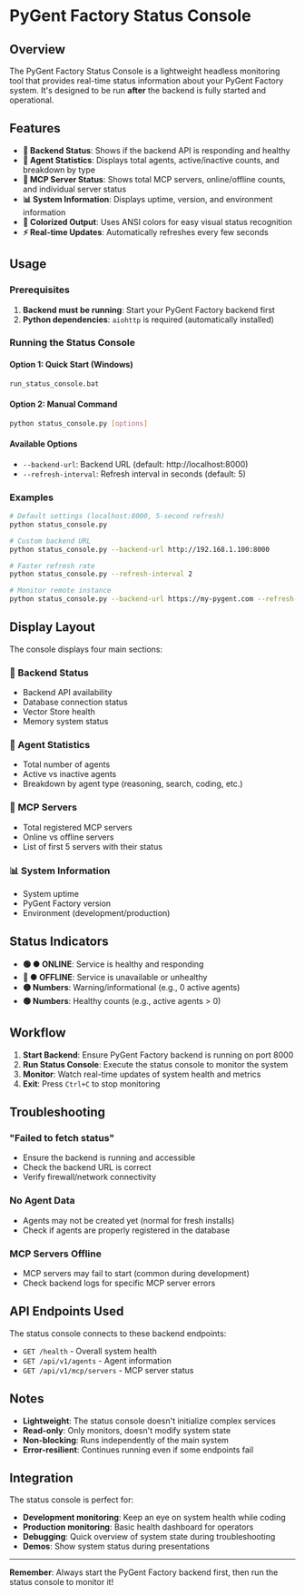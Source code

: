# PyGent Factory Status Console

## Overview

The PyGent Factory Status Console is a lightweight headless monitoring tool that provides real-time status information about your PyGent Factory system. It's designed to be run **after** the backend is fully started and operational.

## Features

- **🏢 Backend Status**: Shows if the backend API is responding and healthy
- **🤖 Agent Statistics**: Displays total agents, active/inactive counts, and breakdown by type
- **🔌 MCP Server Status**: Shows total MCP servers, online/offline counts, and individual server status
- **📊 System Information**: Displays uptime, version, and environment information
- **🎨 Colorized Output**: Uses ANSI colors for easy visual status recognition
- **⚡ Real-time Updates**: Automatically refreshes every few seconds

## Usage

### Prerequisites
1. **Backend must be running**: Start your PyGent Factory backend first
2. **Python dependencies**: `aiohttp` is required (automatically installed)

### Running the Status Console

#### Option 1: Quick Start (Windows)
```bash
run_status_console.bat
```

#### Option 2: Manual Command
```bash
python status_console.py [options]
```

#### Available Options
- `--backend-url`: Backend URL (default: http://localhost:8000)
- `--refresh-interval`: Refresh interval in seconds (default: 5)

### Examples

```bash
# Default settings (localhost:8000, 5-second refresh)
python status_console.py

# Custom backend URL
python status_console.py --backend-url http://192.168.1.100:8000

# Faster refresh rate
python status_console.py --refresh-interval 2

# Monitor remote instance
python status_console.py --backend-url https://my-pygent.com --refresh-interval 10
```

## Display Layout

The console displays four main sections:

### 🏢 Backend Status
- Backend API availability
- Database connection status
- Vector Store health
- Memory system status

### 🤖 Agent Statistics
- Total number of agents
- Active vs inactive agents
- Breakdown by agent type (reasoning, search, coding, etc.)

### 🔌 MCP Servers
- Total registered MCP servers
- Online vs offline servers
- List of first 5 servers with their status

### 📊 System Information
- System uptime
- PyGent Factory version
- Environment (development/production)

## Status Indicators

- **🟢 ● ONLINE**: Service is healthy and responding
- **🔴 ● OFFLINE**: Service is unavailable or unhealthy
- **🟡 Numbers**: Warning/informational (e.g., 0 active agents)
- **🟢 Numbers**: Healthy counts (e.g., active agents > 0)

## Workflow

1. **Start Backend**: Ensure PyGent Factory backend is running on port 8000
2. **Run Status Console**: Execute the status console to monitor the system
3. **Monitor**: Watch real-time updates of system health and metrics
4. **Exit**: Press `Ctrl+C` to stop monitoring

## Troubleshooting

### "Failed to fetch status"
- Ensure the backend is running and accessible
- Check the backend URL is correct
- Verify firewall/network connectivity

### No Agent Data
- Agents may not be created yet (normal for fresh installs)
- Check if agents are properly registered in the database

### MCP Servers Offline
- MCP servers may fail to start (common during development)
- Check backend logs for specific MCP server errors

## API Endpoints Used

The status console connects to these backend endpoints:
- `GET /health` - Overall system health
- `GET /api/v1/agents` - Agent information
- `GET /api/v1/mcp/servers` - MCP server status

## Notes

- **Lightweight**: The status console doesn't initialize complex services
- **Read-only**: Only monitors, doesn't modify system state
- **Non-blocking**: Runs independently of the main system
- **Error-resilient**: Continues running even if some endpoints fail

## Integration

The status console is perfect for:
- **Development monitoring**: Keep an eye on system health while coding
- **Production monitoring**: Basic health dashboard for operators
- **Debugging**: Quick overview of system state during troubleshooting
- **Demos**: Show system status during presentations

---

**Remember**: Always start the PyGent Factory backend first, then run the status console to monitor it!
